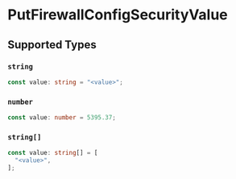 # PutFirewallConfigSecurityValue


## Supported Types

### `string`

```typescript
const value: string = "<value>";
```

### `number`

```typescript
const value: number = 5395.37;
```

### `string[]`

```typescript
const value: string[] = [
  "<value>",
];
```

